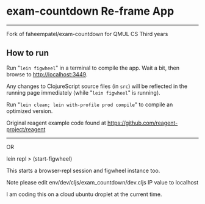 # exam-countdown Re-frame App

---

Fork of faheempatel/exam-countdown for QMUL CS Third years

## How to run

Run "`lein figwheel`" in a terminal to compile the app. Wait a bit, then browse to [http://localhost:3449](http://localhost:3449).

Any changes to ClojureScript source files (in `src`) will be reflected in the running page immediately (while "`lein figwheel`" is running).

Run "`lein clean; lein with-profile prod compile`" to compile an optimized version.

Original reagent example code found at https://github.com/reagent-project/reagent

---

OR

lein repl > (start-figwheel)

This starts a browser-repl session and figwheel instance too.

Note please edit env/dev/cljs/exam_countdown/dev.cljs IP value to localhost

I am coding this on a cloud ubuntu droplet at the current time.
